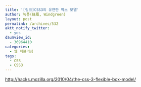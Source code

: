 ```yaml
---
title: '[링크]CSS3의 유연한 박스 모델'
author: 녹풍(綠風, Windgreen)
layout: post
permalink: /archives/532
aktt_notify_twitter:
  - yes
daumview_id:
  - 36964410
categories:
  - 웹 퍼블리싱
tags:
  - CSS
  - CSS3
---
```

<a target="_blank" href="http://hacks.mozilla.org/2010/04/the-css-3-flexible-box-model/">http://hacks.mozilla.org/2010/04/the-css-3-flexible-box-model/</a>